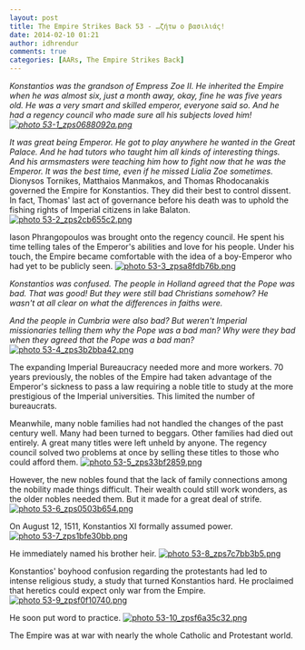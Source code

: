 ```yaml
---
layout: post
title: The Empire Strikes Back 53 - …ζήτω ο βασιλιάς!
date: 2014-02-10 01:21
author: idhrendur
comments: true
categories: [AARs, The Empire Strikes Back]
---
```

<em>Konstantios was the grandson of Empress Zoe II. He inherited the Empire when he was almost six, just a month away, okay, fine he was five years old. He was a very smart and skilled emperor, everyone said so. And he had a regency council who made sure all his subjects loved him!
<a href="http://s1327.photobucket.com/user/idhrendur/media/The%20Empire%20Strikes%20Back/53-1_zps0688092a.png.html" target="_blank"><img src="http://i1327.photobucket.com/albums/u670/idhrendur/The%20Empire%20Strikes%20Back/53-1_zps0688092a.png" border="0" alt=" photo 53-1_zps0688092a.png"/></a>

It was great being Emperor. He got to play anywhere he wanted in the Great Palace. And he had tutors who taught him all kinds of interesting things. And his armsmasters were teaching him how to fight now that he was the Emperor. It was the best time, even if he missed Lialia Zoe sometimes.
</em>
Dionysos Tornikes, Matthaios Manmakos, and Thomas Rhodocanakis governed the Empire for Konstantios. They did their best to control dissent. In fact, Thomas' last act of governance before his death was to uphold the fishing rights of Imperial citizens in lake Balaton.
<a href="http://s1327.photobucket.com/user/idhrendur/media/The%20Empire%20Strikes%20Back/53-2_zps2cb655c2.png.html" target="_blank"><img src="http://i1327.photobucket.com/albums/u670/idhrendur/The%20Empire%20Strikes%20Back/53-2_zps2cb655c2.png" border="0" alt=" photo 53-2_zps2cb655c2.png"/></a>

Iason Phrangopoulos was brought onto the regency council. He spent his time telling tales of the Emperor's abilities and love for his people. Under his touch, the Empire became comfortable with the idea of a boy-Emperor who had yet to be publicly seen.
<a href="http://s1327.photobucket.com/user/idhrendur/media/The%20Empire%20Strikes%20Back/53-3_zpsa8fdb76b.png.html" target="_blank"><img src="http://i1327.photobucket.com/albums/u670/idhrendur/The%20Empire%20Strikes%20Back/53-3_zpsa8fdb76b.png" border="0" alt=" photo 53-3_zpsa8fdb76b.png"/></a>

<em>Konstantios was confused. The people in Holland agreed that the Pope was bad. That was good! But they were still bad Christians somehow? He wasn't at all clear on what the differences in faiths were.

And the people in Cumbria were also bad? But weren't Imperial missionaries telling them why the Pope was a bad man? Why were they bad when they agreed that the Pope was a bad man?</em>
<a href="http://s1327.photobucket.com/user/idhrendur/media/The%20Empire%20Strikes%20Back/53-4_zps3b2bba42.png.html" target="_blank"><img src="http://i1327.photobucket.com/albums/u670/idhrendur/The%20Empire%20Strikes%20Back/53-4_zps3b2bba42.png" border="0" alt=" photo 53-4_zps3b2bba42.png"/></a>

The expanding Imperial Bureaucracy needed more and more workers. 70 years previously, the nobles of the Empire had taken advantage of the Emperor's sickness to pass a law requiring a noble title to study at the more prestigious of the Imperial universities. This limited the number of bureaucrats.

Meanwhile, many noble families had not handled the changes of the past century well. Many had been turned to beggars. Other families had died out entirely. A great many titles were left unheld by anyone. The regency council solved two problems at once by selling these titles to those who could afford them. 
<a href="http://s1327.photobucket.com/user/idhrendur/media/The%20Empire%20Strikes%20Back/53-5_zps33bf2859.png.html" target="_blank"><img src="http://i1327.photobucket.com/albums/u670/idhrendur/The%20Empire%20Strikes%20Back/53-5_zps33bf2859.png" border="0" alt=" photo 53-5_zps33bf2859.png"/></a>

However, the new nobles found that the lack of family connections among the nobility made things difficult. Their wealth could still work wonders, as the older nobles needed them. But it made for a great deal of strife.
<a href="http://s1327.photobucket.com/user/idhrendur/media/The%20Empire%20Strikes%20Back/53-6_zps0503b654.png.html" target="_blank"><img src="http://i1327.photobucket.com/albums/u670/idhrendur/The%20Empire%20Strikes%20Back/53-6_zps0503b654.png" border="0" alt=" photo 53-6_zps0503b654.png"/></a>

On August 12, 1511, Konstantios XI formally assumed power.
<a href="http://s1327.photobucket.com/user/idhrendur/media/The%20Empire%20Strikes%20Back/53-7_zps1bfe30bb.png.html" target="_blank"><img src="http://i1327.photobucket.com/albums/u670/idhrendur/The%20Empire%20Strikes%20Back/53-7_zps1bfe30bb.png" border="0" alt=" photo 53-7_zps1bfe30bb.png"/></a>

He immediately named his brother heir.
<a href="http://s1327.photobucket.com/user/idhrendur/media/The%20Empire%20Strikes%20Back/53-8_zps7c7bb3b5.png.html" target="_blank"><img src="http://i1327.photobucket.com/albums/u670/idhrendur/The%20Empire%20Strikes%20Back/53-8_zps7c7bb3b5.png" border="0" alt=" photo 53-8_zps7c7bb3b5.png"/></a>

Konstantios' boyhood confusion regarding the protestants had led to intense religious study, a study that turned Konstantios hard. He proclaimed that heretics could expect only war from the Empire.
<a href="http://s1327.photobucket.com/user/idhrendur/media/The%20Empire%20Strikes%20Back/53-9_zpsf0f10740.png.html" target="_blank"><img src="http://i1327.photobucket.com/albums/u670/idhrendur/The%20Empire%20Strikes%20Back/53-9_zpsf0f10740.png" border="0" alt=" photo 53-9_zpsf0f10740.png"/></a>

He soon put word to practice.
<a href="http://s1327.photobucket.com/user/idhrendur/media/The%20Empire%20Strikes%20Back/53-10_zpsf6a35c32.png.html" target="_blank"><img src="http://i1327.photobucket.com/albums/u670/idhrendur/The%20Empire%20Strikes%20Back/53-10_zpsf6a35c32.png" border="0" alt=" photo 53-10_zpsf6a35c32.png"/></a>

The Empire was at war with nearly the whole Catholic and Protestant world.
